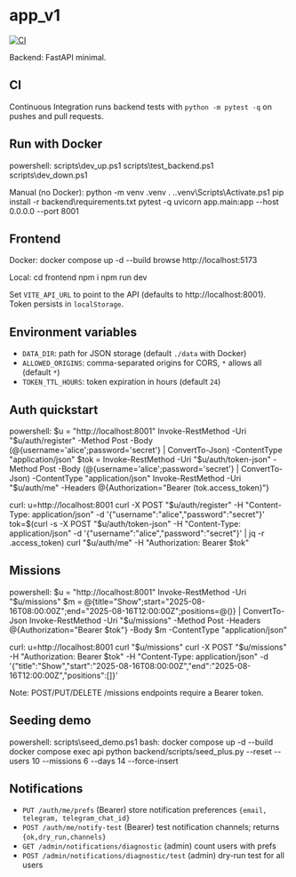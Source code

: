 # app_v1

[![CI](https://github.com/OWNER/REPO/actions/workflows/ci.yml/badge.svg)](https://github.com/OWNER/REPO/actions/workflows/ci.yml)

Backend: FastAPI minimal.

## CI

Continuous Integration runs backend tests with `python -m pytest -q` on pushes and pull requests.

## Run with Docker
powershell:
  scripts\dev_up.ps1
  scripts\test_backend.ps1
  scripts\dev_down.ps1

Manual (no Docker):
  python -m venv .venv
  . .\.venv\Scripts\Activate.ps1
  pip install -r backend\requirements.txt
  pytest -q
  uvicorn app.main:app --host 0.0.0.0 --port 8001

## Frontend
Docker:
  docker compose up -d --build
  browse http://localhost:5173

Local:
  cd frontend
  npm i
  npm run dev

Set `VITE_API_URL` to point to the API (defaults to http://localhost:8001). Token persists in `localStorage`.

## Environment variables
- `DATA_DIR`: path for JSON storage (default `./data` with Docker)
- `ALLOWED_ORIGINS`: comma-separated origins for CORS, `*` allows all (default `*`)
- `TOKEN_TTL_HOURS`: token expiration in hours (default `24`)

## Auth quickstart
powershell:
  $u = "http://localhost:8001"
  Invoke-RestMethod -Uri "$u/auth/register" -Method Post -Body (@{username='alice';password='secret'} | ConvertTo-Json) -ContentType "application/json"
  $tok = Invoke-RestMethod -Uri "$u/auth/token-json" -Method Post -Body (@{username='alice';password='secret'} | ConvertTo-Json) -ContentType "application/json"
  Invoke-RestMethod -Uri "$u/auth/me" -Headers @{Authorization="Bearer $($tok.access_token)"}

curl:
  u=http://localhost:8001
  curl -X POST "$u/auth/register" -H "Content-Type: application/json" -d '{"username":"alice","password":"secret"}'
  tok=$(curl -s -X POST "$u/auth/token-json" -H "Content-Type: application/json" -d '{"username":"alice","password":"secret"}' | jq -r .access_token)
  curl "$u/auth/me" -H "Authorization: Bearer $tok"

## Missions
powershell:
  $u = "http://localhost:8001"
  Invoke-RestMethod -Uri "$u/missions"
  $m = @{title="Show";start="2025-08-16T08:00:00Z";end="2025-08-16T12:00:00Z";positions=@()} | ConvertTo-Json
  Invoke-RestMethod -Uri "$u/missions" -Method Post -Headers @{Authorization="Bearer $tok"} -Body $m -ContentType "application/json"

curl:
  u=http://localhost:8001
  curl "$u/missions"
  curl -X POST "$u/missions" -H "Authorization: Bearer $tok" -H "Content-Type: application/json" -d '{"title":"Show","start":"2025-08-16T08:00:00Z","end":"2025-08-16T12:00:00Z","positions":[]}'

Note: POST/PUT/DELETE /missions endpoints require a Bearer token.

## Seeding demo
powershell:
  scripts\seed_demo.ps1
bash:
  docker compose up -d --build
  docker compose exec api python backend/scripts/seed_plus.py --reset --users 10 --missions 6 --days 14 --force-insert

## Notifications
- `PUT /auth/me/prefs` (Bearer) store notification preferences `{email, telegram, telegram_chat_id}`
- `POST /auth/me/notify-test` (Bearer) test notification channels; returns `{ok,dry_run,channels}`
- `GET /admin/notifications/diagnostic` (admin) count users with prefs
- `POST /admin/notifications/diagnostic/test` (admin) dry-run test for all users
